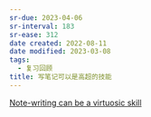 ```yaml
---
sr-due: 2023-04-06
sr-interval: 183
sr-ease: 312
date created: 2022-08-11
date modified: 2023-03-08
tags:
  - 复习回顾
title: 写笔记可以是高超的技能
---
```


[Note-writing can be a virtuosic skill](https://notes.andymatuschak.org/z4erJ1AQZ28DEMUv3p7AfGNqooWp8pLUVFnQ8)

